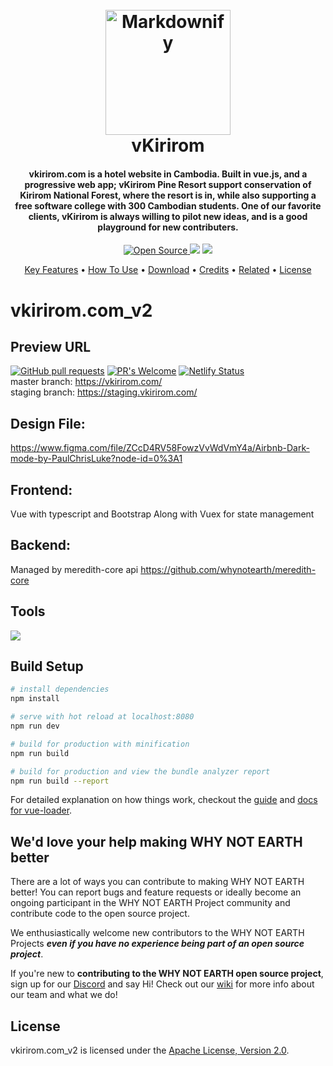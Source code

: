 <h1 align="center">
  <br>
  <a href="http://www.amitmerchant.com/electron-markdownify"><img src="https://raw.githubusercontent.com/amitmerchant1990/electron-markdownify/master/app/img/markdownify.png" alt="Markdownify" width="200"></a>
  <br>
  vKirirom
  <br>
</h1>

<h4 align="center">vkirirom.com is a hotel website in Cambodia. Built in vue.js, and a progressive web app; vKirirom Pine Resort support conservation of Kirirom National Forest, where the resort is in, while also supporting a free software college with 300 Cambodian students. One of our favorite clients, vKirirom is always willing to pilot new ideas, and is a good playground for new contributers.</h4>

<p align="center">
  <a href="https://badges.frapsoft.com/os/v1/open-source">
    <img src="https://badges.frapsoft.com/os/v1/open-source.svg"
         alt="Open Source">
  </a>
      <img src="https://img.shields.io/badge/SayThanks.io-%E2%98%BC-1EAEDB.svg">
  </a>
  <a href="https://www.paypal.me/paulchrisluke">
    <img src="https://img.shields.io/badge/$-donate-ff69b4.svg?maxAge=2592000&amp;style=flat">
  </a>
</p> 

<p align="center">
  <a href="#key-features">Key Features</a> •
  <a href="#how-to-use">How To Use</a> •
  <a href="#download">Download</a> •
  <a href="#credits">Credits</a> •
  <a href="#related">Related</a> •
  <a href="#license">License</a>
</p>


# vkirirom.com_v2


## Preview URL
[![GitHub pull requests](https://img.shields.io/github/issues-pr/cdnjs/cdnjs.svg?style=flat)]()
[![PR's Welcome](https://img.shields.io/badge/PRs-welcome-brightgreen.svg?style=flat)](http://makeapullrequest.com)
[![Netlify Status](https://api.netlify.com/api/v1/badges/517904aa-4d58-4733-b22d-8e29166000cb/deploy-status)](https://app.netlify.com/sites/cranky-nightingale-3731fc/deploys)  
master branch: https://vkirirom.com/  
staging branch: https://staging.vkirirom.com/

## Design File:

https://www.figma.com/file/ZCcD4RV58FowzVvWdVmY4a/Airbnb-Dark-mode-by-PaulChrisLuke?node-id=0%3A1

## Frontend:
Vue with typescript and Bootstrap
Along with Vuex for state management

## Backend:
Managed by meredith-core api https://github.com/whynotearth/meredith-core

## Tools

[<img src="https://raw.githubusercontent.com/whynotearth/shinta-mani-wild/master/src/assets/img/browserstack-logo.png">](https://browserstack.com)


## Build Setup

``` bash
# install dependencies
npm install

# serve with hot reload at localhost:8080
npm run dev

# build for production with minification
npm run build

# build for production and view the bundle analyzer report
npm run build --report
```

For detailed explanation on how things work, checkout the [guide](http://vuejs-templates.github.io/webpack/) and [docs for vue-loader](http://vuejs.github.io/vue-loader).

## We'd love your help making WHY NOT EARTH better

There are a lot of ways you can contribute to making WHY NOT EARTH better! You can report bugs and feature requests or ideally become an ongoing participant in the WHY NOT EARTH Project community and contribute code to the open source project.

We enthusiastically welcome new contributors to the WHY NOT EARTH Projects **_even if you have no experience being part of an open source project_**.  

If you're new to **contributing to the WHY NOT EARTH open source project**, sign up for our [Discord](https://discord.gg/EBpyFM3) and say Hi! Check out our [wiki](https://github.com/whynotearth/whynot.earth/wiki) for more info about our team and what we do!

## License

vkirirom.com_v2 is licensed under the [Apache License, Version 2.0](LICENSE).

